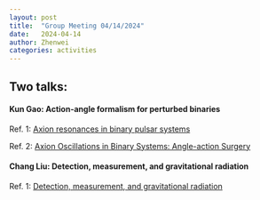 ```yaml
---
layout: post
title:  "Group Meeting 04/14/2024"
date:   2024-04-14
author: Zhenwei
categories: activities
---
```




## Two talks:

####  Kun Gao: Action-angle formalism for perturbed binaries

Ref. 1: [Axion resonances in binary pulsar systems](https://iopscience.iop.org/article/10.1088/1475-7516/2020/03/061)

Ref. 2: [Axion Oscillations in Binary Systems: Angle-action Surgery](https://iopscience.iop.org/article/10.3847/1538-4357/abaefc)


####  Chang Liu: Detection, measurement, and gravitational radiation

Ref. 1: [Detection, measurement, and gravitational radiation](https://journals.aps.org/prd/abstract/10.1103/PhysRevD.46.5236)
